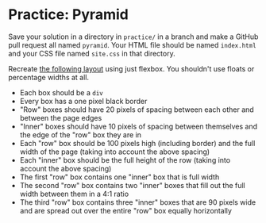 # Practice: Pyramid

Save your solution in a directory in `practice/` in a branch and make a GitHub pull request all named `pyramid`.
Your HTML file should be named `index.html` and your CSS file named `site.css` in that directory.

Recreate [the following layout](/practice/pyramid-sample.html) using just flexbox.
You shouldn't use floats or percentage widths at all.

* Each box should be a `div`
* Every box has a one pixel black border
* "Row" boxes should have 20 pixels of spacing between each other and between the page edges
* "Inner" boxes should have 10 pixels of spacing between themselves and the edge of the "row" box they are in
* Each "row" box should be 100 pixels high (including border) and the full width of the page (taking into account the above spacing)
* Each "inner" box should be the full height of the row (taking into account the above spacing)
* The first "row" box contains one "inner" box that is full width
* The second "row" box contains two "inner" boxes that fill out the full width between them in a 4:1 ratio
* The third "row" box contains three "inner" boxes that are 90 pixels wide and are spread out over the entire "row" box equally horizontally

